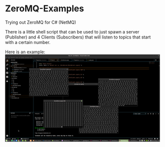 # ZeroMQ-Examples
Trying out ZeroMQ for C# (NetMQ)

There is a little shell script that can be used to just spawn a server (Publisher) and 4 Clients (Subscribers) that will listen
to topics that start with a certain number.

Here is an example:
![Alt text](/ZeroMQ-PubSub.png?raw=true "1 publisher and 4 subscribers")
